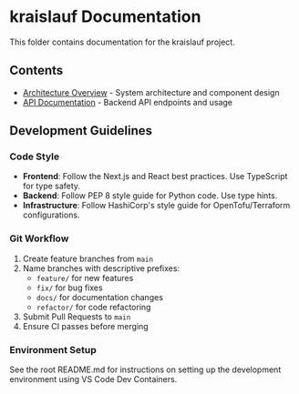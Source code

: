 # kraislauf Documentation

This folder contains documentation for the kraislauf project.

## Contents

- [Architecture Overview](./architecture.md) - System architecture and component design
- [API Documentation](./api.md) - Backend API endpoints and usage

## Development Guidelines

### Code Style

- **Frontend**: Follow the Next.js and React best practices. Use TypeScript for type safety.
- **Backend**: Follow PEP 8 style guide for Python code. Use type hints.
- **Infrastructure**: Follow HashiCorp's style guide for OpenTofu/Terraform configurations.

### Git Workflow

1. Create feature branches from `main`
2. Name branches with descriptive prefixes:
   - `feature/` for new features
   - `fix/` for bug fixes
   - `docs/` for documentation changes
   - `refactor/` for code refactoring
3. Submit Pull Requests to `main`
4. Ensure CI passes before merging

### Environment Setup

See the root README.md for instructions on setting up the development environment using VS Code Dev Containers.
